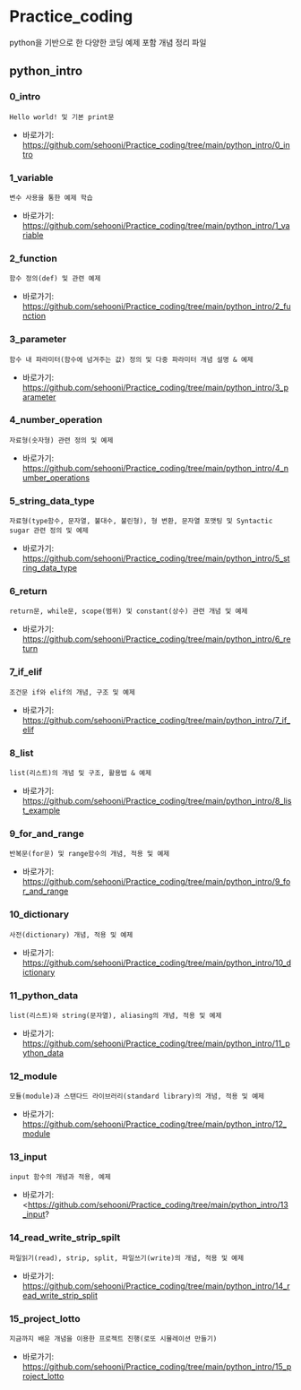 # Practice_coding
python을 기반으로 한 다양한 코딩 예제 포함 개념 정리 파일
## python_intro
### 0_intro 
    Hello world! 및 기본 print문
 - 바로가기: <https://github.com/sehooni/Practice_coding/tree/main/python_intro/0_intro>

### 1_variable
    변수 사용을 통한 예제 학습
 - 바로가기: <https://github.com/sehooni/Practice_coding/tree/main/python_intro/1_variable>


### 2_function
    함수 정의(def) 및 관련 예제
 - 바로가기: <https://github.com/sehooni/Practice_coding/tree/main/python_intro/2_function>


### 3_parameter
    함수 내 파라미터(함수에 넘겨주는 값) 정의 및 다중 파라미터 개념 설명 & 예제
 - 바로가기: <https://github.com/sehooni/Practice_coding/tree/main/python_intro/3_parameter>


### 4_number_operation
    자료형(숫자형) 관련 정의 및 예제
 - 바로가기: <https://github.com/sehooni/Practice_coding/tree/main/python_intro/4_number_operations>


### 5_string_data_type
    자료형(type함수, 문자열, 불대수, 불린형), 형 변환, 문자열 포맷팅 및 Syntactic sugar 관련 정의 및 예제
 - 바로가기: <https://github.com/sehooni/Practice_coding/tree/main/python_intro/5_string_data_type>


### 6_return
    return문, while문, scope(범위) 및 constant(상수) 관련 개념 및 예제
 - 바로가기: <https://github.com/sehooni/Practice_coding/tree/main/python_intro/6_return>


### 7_if_elif
    조건문 if와 elif의 개념, 구조 및 예제
 - 바로가기: <https://github.com/sehooni/Practice_coding/tree/main/python_intro/7_if_elif>


### 8_list
    list(리스트)의 개념 및 구조, 활용법 & 예제
 - 바로가기: <https://github.com/sehooni/Practice_coding/tree/main/python_intro/8_list_example>
 
 
### 9_for_and_range
    반복문(for문) 및 range함수의 개념, 적용 및 예제
 - 바로가기: <https://github.com/sehooni/Practice_coding/tree/main/python_intro/9_for_and_range>


### 10_dictionary
    사전(dictionary) 개념, 적용 및 예제
 - 바로가기: <https://github.com/sehooni/Practice_coding/tree/main/python_intro/10_dictionary>


### 11_python_data
    list(리스트)와 string(문자열), aliasing의 개념, 적용 및 예제
 - 바로가기: <https://github.com/sehooni/Practice_coding/tree/main/python_intro/11_python_data>


### 12_module
    모듈(module)과 스탠다드 라이브러리(standard library)의 개념, 적용 및 예제
 - 바로가기: <https://github.com/sehooni/Practice_coding/tree/main/python_intro/12_module>


### 13_input
    input 함수의 개념과 적용, 예제
 - 바로가기: <https://github.com/sehooni/Practice_coding/tree/main/python_intro/13_input?


### 14_read_write_strip_spilt
    파일읽기(read), strip, split, 파일쓰기(write)의 개념, 적용 및 예제
 - 바로가기: <https://github.com/sehooni/Practice_coding/tree/main/python_intro/14_read_write_strip_split>


### 15_project_lotto
    지금까지 배운 개념을 이용한 프로젝트 진행(로또 시뮬레이션 만들기)
 - 바로가기: <https://github.com/sehooni/Practice_coding/tree/main/python_intro/15_project_lotto>
